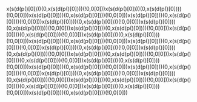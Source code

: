 x(s(d(p()[0])))(0,x(s(d(p()[0])))(!0,0[0]))x(s(d(p()[0])))(0,x(s(d(p()[0])))(!0,0[0]))x(s(d(p()[0])))(0,x(s(d(p()[0])))(!0,0[0]))x(s(d(p()[0])))(0,x(s(d(p()[0])))(!0,0[0]))x(s(d(p()[0])))(0,x(s(d(p()[0])))(!0,0[0]))x(s(d(p()[0])))(0,x(s(d(p()[0])))(!0,0[0]))x(s(d(p()[0])))(0,x(s(d(p()[0])))(!0,0[0]))x(s(d(p()[0])))(0,x(s(d(p()[0])))(!0,0[0]))x(s(d(p()[0])))(0,x(s(d(p()[0])))(!0,0[0]))x(s(d(p()[0])))(0,x(s(d(p()[0])))(!0,0[0]))x(s(d(p()[0])))(0,x(s(d(p()[0])))(!0,0[0]))x(s(d(p()[0])))(0,x(s(d(p()[0])))(!0,0[0]))x(s(d(p()[0])))(0,x(s(d(p()[0])))(!0,0[0]))x(s(d(p()[0])))(0,x(s(d(p()[0])))(!0,0[0]))x(s(d(p()[0])))(0,x(s(d(p()[0])))(!0,0[0]))x(s(d(p()[0])))(0,x(s(d(p()[0])))(!0,0[0]))x(s(d(p()[0])))(0,x(s(d(p()[0])))(!0,0[0]))x(s(d(p()[0])))(0,x(s(d(p()[0])))(!0,0[0]))x(s(d(p()[0])))(0,x(s(d(p()[0])))(!0,0[0]))x(s(d(p()[0])))(0,x(s(d(p()[0])))(!0,0[0]))x(s(d(p()[0])))(0,x(s(d(p()[0])))(!0,0[0]))x(s(d(p()[0])))(0,x(s(d(p()[0])))(!0,0[0]))x(s(d(p()[0])))(0,x(s(d(p()[0])))(!0,0[0]))x(s(d(p()[0])))(0,x(s(d(p()[0])))(!0,0[0]))